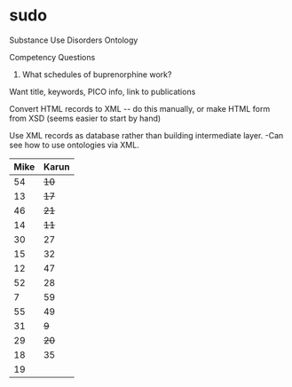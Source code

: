 # sudo
Substance Use Disorders Ontology

Competency Questions
1. What schedules of buprenorphine work?

Want title, keywords, PICO info, link to publications

Convert HTML records to XML
  -- do this manually, or make HTML form from XSD (seems easier to start by hand)

 Use XML records as database rather than building intermediate layer. 
 -Can see how to use ontologies via XML. 

| Mike 	| Karun 	|
|------	|-------	|
| 54 	| ~~10~~ 	|
| 13 	| ~~17~~ 	|
| 46 	| ~~21~~ 	|
| 14 	| ~~11~~ 	|
| 30 	| 27 	|
| 15 	| 32 	|
| 12 	| 47 	|
| 52 	| 28 	|
| 7 	| 59 	|
| 55 	| 49 	|
| 31 	| ~~9~~ 	|
| 29 	| ~~20~~ 	|
| 18 	| 35 	|
| 19 	|  	|
